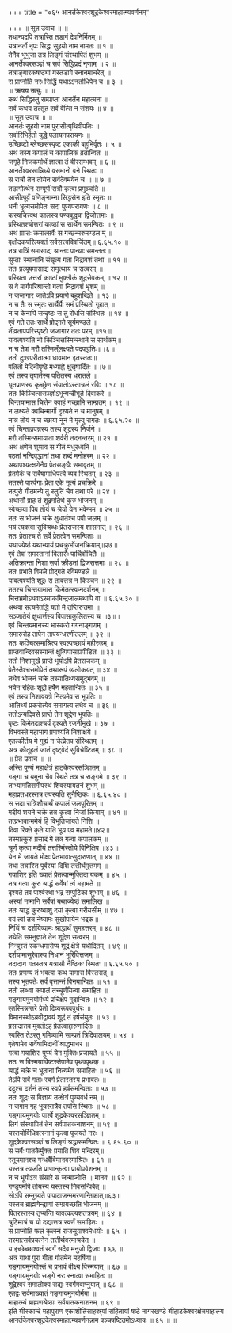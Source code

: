+++
title = "०६५ आनर्तकेश्वरशूद्रकेश्वरमाहात्म्यवर्णनम्"

+++
॥ सूत उवाच ॥ ॥  
तथान्यदपि तत्रास्ति तडागं देवनिर्मितम् ॥  
यत्रानर्तो नृपः सिद्धः सुहयो नाम नामतः ॥ १ ॥  
तेनैव भूभुजा तत्र लिङ्गं संस्थापितं शुभम् ॥  
आनर्तेश्वरसञ्ज्ञं च सर्व सिद्धिप्रदं नृणाम् ॥ २ ॥  
तत्राङ्गारकषष्ठ्यां यस्तडागे स्नानमाचरेत् ॥  
स प्राप्नोति नरः सिद्धिं यथाऽऽनर्ताधिपेन च ॥ ३ ॥  
॥ ऋषय ऊचुः ॥ ॥  
कथं सिद्धिस्तु सम्प्राप्ता आनर्तेन महात्मना ॥  
सर्वं कथय तत्सूत सर्वं वेत्सि न संशयः ॥ ४ ॥  
॥ सूत उवाच ॥ ॥  
आनर्तः सुहयो नाम पुरासीत्पृथिवीपतिः ॥  
सर्वारिभिर्हतो युद्धे पलायनपरायणः ॥  
उच्छिष्टो म्लेच्छसंस्पृष्ट एकाकी बहुभिर्वृतः ॥ ५ ॥  
अथ तस्य कपालं च कापालिक व्रतान्वितः ॥  
जगृहे निजकर्मार्थं ज्ञात्वा तं वीरसम्भवम् ॥ ६ ॥  
आनर्तेश्वरसान्निध्ये वसमानो वने स्थितः ॥  
स रात्रौ तेन तोयेन सर्वदेवमयेन च ॥ ॥ ७ ॥  
तडागोत्थेन सम्पूर्णं रात्रौ कृत्वा प्रमुञ्चति ॥  
आसीत्पूर्वं वणिङ्नाम्ना सिद्धसेन इति स्मृतः ॥  
धनी भृत्यसमोपेतः सदा पुण्यपरायणः ॥ ८ ॥  
कस्यचित्त्वथ कालस्य पण्यबुद्ध्या द्विजोत्तमाः ॥  
प्रस्थितश्चोत्तरां काष्ठां स सार्थेन समन्वितः ॥ ९ ॥  
अथ प्राप्तः क्रमात्सर्वैः स गच्छन्मरुमण्डल म् ॥  
वृक्षोदकपरित्यक्तं सर्वसत्त्वविवर्जितम्॥ ६.६५.१० ॥  
तत्र रात्रिं समासाद्य श्रान्ताः पान्थाः समन्ततः॥  
सुप्ताः स्थानानि संसृत्य गता निद्रावशं तथा ॥ ११ ॥  
ततः प्रत्यूषमासाद्य समुत्थाय च सत्वरम् ॥  
प्रस्थिता उत्तरां काष्ठां मुक्त्वैकं शूद्रसेवकम् ॥ १२ ॥  
स वै मार्गपरिश्रान्तो गत्वा निद्रावशं भृशम् ॥  
न जजागार जातेऽपि प्रयाणे बहुशब्दिते ॥ १३ ॥  
न च तैः स स्मृतः सार्थैर्यैः समं प्रस्थितो गृहात् ॥  
न च केनापि सन्दृष्टः स तु रोधसि संस्थितः ॥ १४ ॥  
एवं गते ततः सार्थे प्रोद्गते सूर्यमण्डले ॥  
तीव्रतापपरिस्पृष्टो जजागार ततः परम् ॥१५॥  
यावत्पश्यति नो किञ्चित्तस्मिन्स्थाने स सार्थकम्॥  
न च तेषां मरौ तस्मिल्ँलक्ष्यते पदपद्धतिः॥।६॥  
ततो दुःखपरीतात्मा धावमान इतस्ततः॥  
पतितो मेदिनीपृष्ठे मध्याह्ने क्षुत्तृषार्दितः ॥।७॥  
एवं तस्य तृषार्तस्य पतितस्य धरातले ॥  
धृतप्राणस्य कृच्छ्रेण संयातोऽस्ताचलं रविः ॥ १८ ॥  
ततः किञ्चित्ससञ्ज्ञोऽभून्मन्दीभूते दिवाकरे ॥  
चिन्तयामास चित्तेन क्वाहं गच्छामि साम्प्रतम् ॥ १९ ॥  
न लक्ष्यते क्वचिन्मार्गो दृश्यते न च मानुषम् ॥  
नात्र तोयं न च च्छाया नूनं मे मृत्यु रागतः ॥ ६.६५.२० ॥  
एवं चिन्ताप्रपन्नस्य तस्य शूद्रस्य निर्जने ॥  
मरौ तस्मिन्समायाता शर्वरी तदनन्तरम् ॥ २१ ॥  
अथ क्षणेन शुश्राव स गीतं मधुरध्वनि ॥  
पठतां नन्दिवृद्धानां तथा शब्दं मनोहरम् ॥ २२ ॥  
अथापश्यत्क्षणेनैव प्रेतसङ्घैः सभावृतम् ॥  
प्रेतमेकं च सर्वेषामाधिपत्ये व्यव स्थितम् ॥ २३ ॥  
ततस्ते पार्श्वगाः प्रेता एके नृत्यं प्रचक्रिरे ॥  
तत्पुरो गीतमन्ये तु स्तुतिं चैव तथा परे ॥ २४ ॥  
अथासौ प्राह तं शूद्रमतिथे कुरु भोजनम् ॥  
स्वेच्छया पिब तोयं च श्रेयो येन भवेन्मम ॥ २५ ॥  
ततः स भोजनं चक्रे क्षुधार्तश्च पपौ जलम् ॥  
भयं त्यक्त्वा सुविश्रब्धः प्रेतराजस्य शासनात् ॥ २६ ॥  
ततः प्रेताश्च ते सर्वे प्रेतत्वेन समन्विताः ॥  
यथाज्येष्ठं यथान्यायं प्रचक्रुर्भोजनक्रियाम्॥२७॥  
एवं तेषां समस्तानां विलासैः पार्थिवोचितैः ॥  
अतिक्रान्ता निशा सर्वा क्रीडतां द्विजसत्तमाः ॥ २८ ॥  
ततः प्रभाते विमले प्रोद्गते रविमण्डले ॥  
यावत्पश्यति शूद्रः स तावत्तत्र न किञ्चन ॥ २९ ॥  
ततश्च चिन्तयामास किमेतत्स्वप्नदर्शनम् ॥  
चित्तभ्रमोऽथवाऽस्माकमिन्द्रजालमथापि वा ॥ ६.६५.३० ॥  
अथवा सत्यमेतद्धि यतो मे तृप्तिरुत्तमा ॥  
सञ्जातेयं क्षुधार्त्तस्य पिपासाकुलितस्य च ॥३॥।  
एवं चिन्तयमानस्य भास्करो गगनाङ्गणम् ॥  
समारुरोह तापेन तापयन्धरणीतलम् ॥ ३२ ॥  
ततः कञ्चित्समाश्रित्य स्वल्पच्छायं महीरुहम् ॥  
प्राप्तवान्दिवसस्यान्तं क्षुत्पिपासाप्रपीडितः ॥ ३३ ॥  
ततो निशामुखे प्राप्ते भूयोऽपि प्रेतराजकम् ॥  
प्रेतैस्तैश्चसमोपेतं तथारूपं व्यलोकयत् ॥ ३४ ॥  
तथैव भोजनं चक्रे तस्यातिथ्यसमुद्भवम् ॥  
भयेन रहितः शूद्रो हर्षेण महतान्वितः ॥ ३५ ॥  
एवं तस्य निशावक्त्रे नित्यमेव स भूपतिः ॥  
आतिथ्यं प्रकरोत्येव समागत्य तथैव च ॥ ३६ ॥  
ततोऽन्यदिवसे प्राप्ते तेन शूद्रेण भूपतिः ॥  
पृष्टः किमेतदाश्चर्यं दृश्यते रजनीमुखे ॥ ३७ ॥  
विभवस्ते महाभाग प्रणश्यति निशाक्षये ॥  
एतत्कीर्तय मे गुह्यं न चेत्प्रेतप संस्थितम् ॥  
अत्र कौतूहलं जातं दृष्ट्वेदं सुविचेष्टितम् ॥ ३८ ॥  
॥ प्रेत उवाच ॥ ॥  
अस्ति पुण्यं महाक्षेत्रं हाटकेश्वरसञ्ज्ञितम् ॥  
गङ्गा च यमुना चैव स्थिते तत्र च सङ्गमे ॥ ३९ ॥  
ताभ्यामतिसमीपस्थं शिवस्यायतनं शुभम् ॥  
महाव्रतधरस्तत्र तपस्यति सुनैष्ठिकः ॥ ६.६५.४० ॥  
स सदा रात्रिशौचार्थं कपालं जलपूरितम् ॥  
मदीयं शयने चक्रे तत्र कृत्वा निजां क्रियाम् ॥ ४१ ॥  
तत्प्रभावान्ममेयं हि विभूतिर्जायते निशि ॥  
दिवा रिक्ते कृते याति भूय एव महामते॥४२॥  
तस्मात्कुरु प्रसादं मे तत्र गत्वा कपालकम् ॥  
चूर्णं कृत्वा मदीयं तत्तस्मिंस्तोये विनिक्षिप ॥४३॥  
येन मे जायते मोक्षः प्रेतभावात्सुदारुणात् ॥ ४४ ॥  
तथा तत्रास्ति पूर्वस्यां दिशि तत्तीर्थमुत्तमम् ॥  
गयाशिर इति ख्यातं प्रेतत्वान्मुक्तिदा यकम् ॥ ४५ ॥  
तत्र गत्वा कुरु श्राद्धं सर्वेषां त्वं महामते ॥  
दृश्यते तव पार्श्वस्था भद्र सम्पुटिका शुभाम् ॥ ४६ ॥  
अस्यां नामानि सर्वेषां यथाज्येष्ठं समालिख ॥  
ततः श्राद्धं कुरुष्वाशु दयां कृत्वा गरीयसीम् ॥ ४७ ॥  
वयं त्वां तत्र नेष्यामः सुखोपायेन भद्रक॥  
निधिं च दर्शयिष्यामः श्राद्धार्थं सुमहत्तरम् ॥ ४८ ॥  
तथेति समनुज्ञाते तेन शूद्रेण सत्वरम् ॥  
निन्युस्तं स्कन्धमारोप्य शूद्रं क्षेत्रे यथोदितम् ॥ ४९ ॥  
दर्शयामासुरेवास्य निधानं भूरिवित्तजम् ॥  
तदादाय गतस्तत्र यत्रासौ नैष्ठिकः स्थितः ॥ ६.६५.५० ॥  
ततः प्रणम्य तं भक्त्या कथ यामास विस्तरात् ॥  
तस्य भूतपतेः सर्वं वृत्तान्तं विनयान्वितः ॥ ५१ ॥  
ततो लब्ध्वा कपालं तच्चूर्णयित्वा समाहितः ॥  
गङ्गायमुनयोर्मध्ये प्रचिक्षेप मुदान्वितः ॥ ५२ ॥  
एतस्मिन्नन्तरे प्रेतो दिव्यरूपवपुर्धरः ॥  
विमानस्थोऽब्रवीद्वाक्यं शूद्रं तं हर्षसंयुतः ॥ ५३ ॥  
प्रसादात्तव मुक्तोऽहं प्रेतत्वाद्दारुणादितः ॥  
स्वस्ति तेऽस्तु गमिष्यामि साम्प्रतं त्रिदिवालयम् ॥ ५४ ॥  
एतेषामेव सर्वेषामिदानीं श्राद्धमाचर ॥  
गत्वा गयाशिरः पुण्यं येन मुक्तिः प्रजायते ॥ ५५ ॥  
ततः स विस्मयाविष्टस्तेषामेव पृथक्पृथक् ॥  
श्राद्धं चक्रे च भूतानां नित्यमेव समाहितः ॥ ५६ ॥  
तेऽपि सर्वे गताः स्वर्गं प्रेतास्तस्य प्रभावतः ॥  
ददुश्च दर्शनं तस्य स्वप्रे हर्षसमन्विताः ॥ ५७ ॥  
ततः शूद्रः स विज्ञाय तत्क्षेत्रं पुण्यवर्ध नम् ॥  
न जगाम गृहं भूयस्तत्रैव तपसि स्थितः ॥ ५८ ॥  
गङ्गायमुनयोः पार्श्वे शूद्रकेश्वरसञ्ज्ञितम् ॥  
लिगं संस्थापितं तेन सर्वपातकनाशनम् ॥ ५९ ॥  
यस्तयोर्विधिवत्स्नानं कृत्वा पूजयते नरः ॥  
शूद्रकेश्वरसञ्ज्ञं च लिङ्गं श्रद्धासमन्वितः ॥ ६.६५.६० ॥  
स सर्वैः पातकैर्मुक्तः प्रयाति शिव मन्दिरम्॥  
स्तूयमानश्च गन्धर्वैर्विमानवरमाश्रितः ॥ ६१ ॥  
यस्तत्र त्यजति प्राणान्कृत्वा प्रायोपवेशनम् ॥  
न च भूयोऽत्र संसारे स जन्माप्नोति । मानवः ॥ ६२ ॥  
गण्डूषमपि तोयस्य यस्तस्य निवसन्पिबेत् ॥  
सोऽपि सम्मुच्यते पापादाजन्ममरणान्तिकात्॥६३॥  
यस्तत्र ब्राह्मणेन्द्राणां सम्प्रयच्छति भोजनम् ॥  
पितरस्तस्य तृप्यन्ति यावत्कल्पशतत्रयम् ॥ ६४ ॥  
त्रुटिमात्रं च यो दद्यात्तत्र स्वर्णं समाहितः ॥  
स प्राप्नोति फलं कृत्स्नं राजसूयाश्वमेधयोः ॥ ६५ ॥  
तस्मात्सर्वप्रयत्नेन तत्तीर्थवरमाश्रयेत् ॥  
य इच्छेच्छाश्वतं स्वर्गं सदैव मनुजो द्विजाः ॥ ६६ ॥  
अत्र गाथा पुरा गीता गौतमेन महर्षिणा॥  
गङ्गायमुनयोस्तं च प्रभावं वीक्ष्य विस्मयात् ॥ ६७ ॥  
गङ्गायमुनयोः सङ्गे नरः स्नात्वा समाहितः ॥  
शूद्रेश्वरं समालोक्य सद्यः स्वर्गमवाप्नुयात् ॥ ६८ ॥  
एतद्वः सर्वमाख्यातं गङ्गायमुनयोर्मया ॥  
माहात्म्यं ब्राह्मणश्रेष्ठाः सर्वपातकनाशनम् ॥ ६९ ॥  
इति श्रीस्कान्दे महापुराण एकाशीतिसाहस्र्यां संहितायां षष्ठे नागरखण्डे श्रीहाटकेश्वरक्षेत्रमाहात्म्य आनर्तकेश्वरशूद्रकेश्वरमाहात्म्यवर्णनन्नाम पञ्चषष्टितमोऽध्यायः ॥ ६५ ॥ ॥